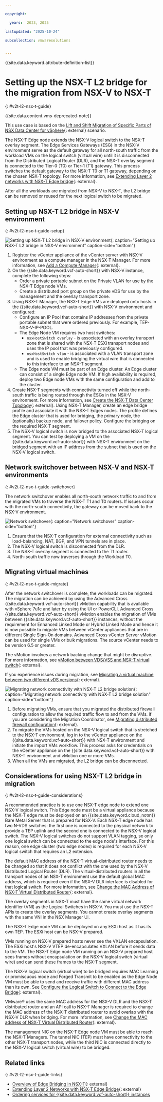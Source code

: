 ```yaml
---

copyright:

  years:  2023, 2025

lastupdated: "2025-10-24"

subcollection: vmwaresolutions


---
```


{{site.data.keyword.attribute-definition-list}}

# Setting up the NSX-T L2 bridge for the migration from NSX-V to NSX-T
{: #v2t-l2-nsx-t-guide}

{{site.data.content.vms-deprecated-note}}

This use case is based on the [Lift and Shift Migration of Specific Parts of NSX Data Center for vSphere](https://techdocs.broadcom.com/us/en/vmware-cis/nsx/nsxt-dc/3-1/migration-guide/migrating-nsx-data-center-for-vsphere/lift-and-shift-migration-of-specific-parts-of-nsx-data-center-for-vsphere.html){: external} scenario.

The NSX-T Edge node extends the NSX-V logical switch to the NSX-T overlay segment. The Edge Services Gateways (ESG) in the NSX-V environment serve as the default gateway for all north-south traffic from the workload VMs on the logical switch (virtual wire) until it is disconnected from the Distributed Logical Router (DLR), and the NSX-T overlay segment is connected to the Tier-0 (T0) or Tier-1 (T1) gateway. This process switches the default gateway to the NSX-T T0 or T1 gateway, depending on the chosen NSX-T topology. For more information, see [Extending Layer 2 networks with NSX-T Edge bridge](https://techdocs.broadcom.com/us/en/vmware-cis/nsx/nsxt-dc/3-1/migration-guide/migrating-nsx-data-center-for-vsphere/lift-and-shift-migration-of-specific-parts-of-nsx-data-center-for-vsphere/extending-layer-2-networks-with-nsx-t-edge-bridge.html){: external}.

After all the workloads are migrated from NSX-V to NSX-T, the L2 bridge can be removed or reused for the next logical switch to be migrated.

## Setting up NSX-T L2 bridge in NSX-V environment
{: #v2t-l2-nsx-t-guide-setup}

![Setting up NSX-T L2 bridge in NSX-V environment](../../images/v2t-nsx-t-l2-bridge-1.svg "Set up NSX-T L2 bridge in the NSX-V environment by installing an NSX-T edge node in the NSX-V environment"){: caption="Setting up NSX-T L2 bridge in NSX-V environment" caption-side="bottom"}

1. Register the vCenter appliance of the vCenter server with NSX-V environment as a compute manager in the NSX-T Manager. For more information, see [Add a Compute Manager](https://techdocs.broadcom.com/us/en/vmware-cis/nsx/nsxt-dc/3-1/migration-guide/migrating-nsx-data-center-for-vsphere/migrating-a-fixed-topology/preparing-to-migrate-an-nsx-data-center-for-vsphere-environment/prepare-nsx-t-data-center-environment/add-a-compute-manager.html){: external}.
2. On the {{site.data.keyword.vcf-auto-short}} with NSX-V instance, complete the following steps:
   * Order a private portable subnet on the Private VLAN for use by the NSX-T Edge node VMs.
   * Create a distributed port group on the private vDS for use by the management and the overlay transport zone.
3. Using NSX-T Manager, the NSX-T Edge VMs are deployed onto hosts in the {{site.data.keyword.vcf-auto-short}} with NSX-V environment and configured:
   * Configure an IP Pool that contains IP addresses from the private portable subnet that were ordered previously. For example, TEP-NSX-V-IP-POOL.
   * The Edge Node VM requires two host switches:
     * `nsxHostSwitch overlay` - is associated with an overlay transport zone that is shared with the NSX-T ESXi transport nodes and uses the IP pool that was previously configured.
     * `nsxHostSwitch vlan` - is associated with a VLAN transport zone and is used to enable bridging the virtual wire that is connected to this interface to an NSX-T segment.
   * The Edge node VM must be part of an Edge cluster. An Edge cluster can consist of a single Edge node VM. If high availability is required, deploy two Edge node VMs with the same configuration and add to the cluster.
4. Create NSX-T segments with connectivity turned off while the north-south traffic is being routed through the ESGs in the NSX-V environment. For more information, see [Create the NSX-T Data Center Topology](https://techdocs.broadcom.com/us/en/vmware-cis/nsx/nsxt-dc/3-2/migration-guide/preparing-layer-2-bridging-for-lift-and-shift-migration/create-the-nsx-t-data-center-topology-l2-bridging.html){: external}. Using NSX-T Manager, create an edge bridge profile and associate it with the NSX-T Edges nodes. The profile defines the Edge cluster that is used for bridging, the primary node, the (optionally) backup node, and failover policy. Configure the bridging on the required NSX-T segment.
5. The NSX-V logical switch is now bridged to the associated NSX-T logical segment. You can test by deploying a VM on the {{site.data.keyword.vcf-auto-short}} with NSX-T environment on the bridged segment with an IP address from the subnet that is used on the NSX-V logical switch.

## Network switchover between NSX-V and NSX-T environments
{: #v2t-l2-nsx-t-guide-switchover}

The network switchover enables all north-south network traffic to and from the migrated VMs to traverse the NSX-T T1 and T0 routers. If issues occur with the north-south connectivity, the gateway can be moved back to the NSX-V environment.

![Network switchover](../../images/v2t-nsx-t-l2-bridge-2.svg "Network switchover requires connectivity change from NSX-V to NSX-T and enabling routing though NSX-T environment."){: caption="Network switchover" caption-side="bottom"}

1. Ensure that the NSX-T configuration for external connectivity such as load-balancing, NAT, BGP, and VPN tunnels are in place.
2. The NSX-V logical switch is disconnected from the DLR.
3. The NSX-T overlay segment is connected to the T1 router.
4. North-south traffic now traverses through the Workload T0.

## Migrating virtual machines
{: #v2t-l2-nsx-t-guide-migrate}

After the network switchover is complete, the workloads can be migrated. The migration can be achieved by using the Advanced Cross {{site.data.keyword.vcf-auto-short}} vMotion capability that is available with vSphere 7u1c and later by using the UI or PowerCLI. Advanced Cross {{site.data.keyword.vcf-auto-short}} vMotion enables the migration of VMs between {{site.data.keyword.vcf-auto-short}} instances, without the requirement for Enhanced Linked Mode or Hybrid Linked Mode and hence it is now possible to migrate VMs between vCenter appliances that are in different Single Sign-On domains. Advanced Cross vCenter Server vMotion can be used for single VMs or bulk migrations. The source vCenter needs to be version 6.5 or greater.

The vMotion involves a network backing change that might be disruptive. For more information, see [vMotion between VDS/VSS and NSX-T virtual switch](https://knowledge.broadcom.com/external/article?legacyId=56991){: external}.

If you experience issues during migration, see [Migrating a virtual machine between two different vDS versions](https://knowledge.broadcom.com/external/article?legacyId=79446){: external}.

![Migrating network connectivity with NSX-T L2 bridge solution](../../images/v2t-nsx-t-l2-bridge-3.svg "Migrating network connectivity with NSX-T L2 bridge solution."){: caption="Migrating network connectivity with NSX-T L2 bridge solution" caption-side="bottom"}

1. Before migrating VMs, ensure that you migrated the distributed firewall configuration to allow the required traffic flow to and from the VMs. If you are considering the Migration Coordinator, see [Migrating distributed firewall configuration](https://techdocs.broadcom.com/us/en/vmware-cis/nsx/nsxt-dc/3-2/migration-guide/migrating-distributed-firewall-configuration.html){: external}.
2. To migrate the VMs hosted on the NSX-V logical switch that is stretched to the NSX-T environment, log in to the vCenter appliance on the {{site.data.keyword.vcf-auto-short}} with NSX-T environment and initiate the import VMs workflow. This process asks for credentials on the vCenter appliance on the {{site.data.keyword.vcf-auto-short}} with NSX-T environment and vMotion one or more VMs.
3. When all the VMs are migrated, the L2 bridge can be disconnected.

## Considerations for using NSX-T L2 bridge in migration
{: #v2t-l2-nsx-t-guide-considerations}

A recommended practice is to use one NSX-T edge node to extend one NSX-V logical switch. This Edge node must be a virtual appliance because the NSX-T edge must be deployed on an {{site.data.keyword.cloud_notm}} Bare Metal Server that is prepared for NSX-V. Each NSX-T edge node has two N-VDS switches: the first one is connected to the physical network to provide a TEP uplink and the second one is connected to the NSX-V logical switch. The NSX-V logical switches do not support VLAN tagging, so only one logical switch can be connected to the edge node's interface. For this reason, one edge cluster (two edge nodes) is required for each NSX-V logical switch that requires an L2 extension.

The default MAC address of the NSX-T virtual-distributed router needs to be changed so that it does not conflict with the one used by the NSX-V Distributed Logical Router (DLR). The virtual-distributed routers in all the transport nodes of an NSX-T environment use the default global MAC address, which is required even if the NSX-V DLR interface is disabled for that logical switch. For more information, see [Change the MAC Address of NSX-T Virtual Distributed Router](https://techdocs.broadcom.com/us/en/vmware-cis/nsx/nsxt-dc/3-2/migration-guide/preparing-layer-2-bridging-for-lift-and-shift-migration/change-the-mac-address-of-nsx-t-virtual-distributed-router.html){: external}.

The overlay segments in NSX-T must have the same virtual network identifier (VNI) as the Logical Switches in NSX-V. You must use the NSX-T APIs to create the overlay segments. You cannot create overlay segments with the same VNI in the NSX Manager UI.

The NSX-T Edge node VM can be deployed on any ESXi host as it has its own TEP. The ESXi host can be NSX-V prepared.

VMs running on NSX-V prepared hosts never see the VXLAN encapsulation. The ESXi host's NSX-V VTEP de-encapsulates VXLAN before it sends data to the VM. The NSX-T Edge node VM running on an NSX-V prepared host sees frames without encapsulation on the NSX-V logical switch (virtual wire) and can send these frames to the NSX-T segment.

The NSX-V logical switch (virtual wire) to be bridged requires MAC Learning or promiscuous mode and Forged Transmit to be enabled as the Edge Node VM must be able to send and receive traffic with different MAC address than its own. See [Configure the Logical Switch to Connect to the Edge Bridge](https://techdocs.broadcom.com/us/en/vmware-cis/nsx/nsxt-dc/3-2/migration-guide/preparing-layer-2-bridging-for-lift-and-shift-migration/configure-the-logical-switch-to-connect-to-the-edge-bridge.html){: external}.

VMware® uses the same MAC address for the NSX-V DLR and the NSX-T distributed router and an API call to NSX-T Manager is required to change the MAC address of the NSX-T distributed router to avoid overlap with the NSX-V DLR when bridging. For more information, see [Change the MAC address of NSX-T Virtual Distributed Router](https://techdocs.broadcom.com/us/en/vmware-cis/nsx/nsxt-dc/3-2/migration-guide/preparing-layer-2-bridging-for-lift-and-shift-migration/change-the-mac-address-of-nsx-t-virtual-distributed-router.html){: external}.

The management NIC on the NSX-T Edge node VM must be able to reach the NSX-T Managers. The tunnel NIC (TEP) must have connectivity to the other NSX-T transport nodes, while the third NIC is connected directly to the NSX-V logical switch (virtual wire) to be bridged.

## Related links
{: #v2t-l2-nsx-t-guide-links}

* [Overview of Edge Bridging in NSX-T](https://techdocs.broadcom.com/us/en/vmware-cis/nsx/nsxt-dc/3-2/migration-guide/preparing-layer-2-bridging-for-lift-and-shift-migration/overview-of-edge-bridging-in-nsx-t-data-center.html){: external}
* [Extending Layer 2 Networks with NSX-T Edge Bridge](https://techdocs.broadcom.com/us/en/vmware-cis/nsx/nsxt-dc/3-2/migration-guide/preparing-layer-2-bridging-for-lift-and-shift-migration/extending-layer-2-networks-with-nsx-t-edge-bridge.html){: external}
* [Ordering services for {{site.data.keyword.vcf-auto-short}} instances](/docs/vmwaresolutions?topic=vmwaresolutions-vc_addingservices)
